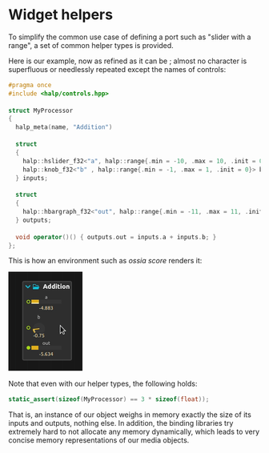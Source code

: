 # Widget helpers

To simplify the common use case of defining a port such as "slider with a range", a set of common helper types is provided.

Here is our example, now as refined as it can be ; almost no character is superfluous or needlessly repeated except the names of controls:

```cpp
#pragma once
#include <halp/controls.hpp>

struct MyProcessor
{
  halp_meta(name, "Addition")

  struct
  {
    halp::hslider_f32<"a", halp::range{.min = -10, .max = 10, .init = 0}> a;
    halp::knob_f32<"b" , halp::range{.min = -1, .max = 1, .init = 0}> b;
  } inputs;

  struct
  {
    halp::hbargraph_f32<"out", halp::range{.min = -11, .max = 11, .init = 0}> out;
  } outputs;

  void operator()() { outputs.out = inputs.a + inputs.b; }
};
```

This is how an environment such as *ossia score* renders it: 

![Addition](images/addition-score.gif)

Note that even with our helper types, the following holds:

```cpp
static_assert(sizeof(MyProcessor) == 3 * sizeof(float));
```

That is, an instance of our object weighs in memory exactly the size of its inputs and outputs, nothing else. In addition, the binding libraries try extremely hard to not allocate any memory dynamically, which leads to very concise memory representations of our media objects.